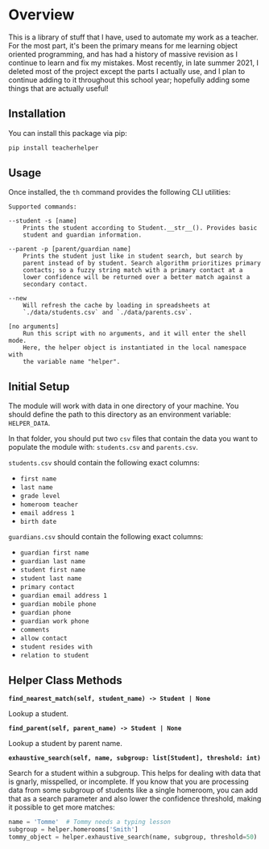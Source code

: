 # Overview

This is a library of stuff that I have, used to automate
my work as a teacher. For the most part, it's been the primary means for me
learning object oriented programming, and has had a history of massive revision
as I continue to learn and fix my mistakes. Most recently, in late summer
2021, I deleted most of the project except the parts I actually use, and I
plan to continue adding to it throughout this school year; hopefully adding
some things that are actually useful!

## Installation

You can install this package via pip:

```bash
pip install teacherhelper
```

## Usage

Once installed, the `th` command provides the following CLI utilities:

    Supported commands:

    --student -s [name]
        Prints the student according to Student.__str__(). Provides basic
        student and guardian information.

    --parent -p [parent/guardian name]
        Prints the student just like in student search, but search by
        parent instead of by student. Search algorithm prioritizes primary
        contacts; so a fuzzy string match with a primary contact at a
        lower confidence will be returned over a better match against a
        secondary contact.

    --new
        Will refresh the cache by loading in spreadsheets at
        `./data/students.csv` and `./data/parents.csv`.

    [no arguments]
        Run this script with no arguments, and it will enter the shell mode.
        Here, the helper object is instantiated in the local namespace with
        the variable name "helper".

## Initial Setup

The module will work with data in one directory of your machine. You should
define the path to this directory as an environment variable: `HELPER_DATA`.

In that folder, you should put two `csv` files that contain the data you want
to populate the module with: `students.csv` and `parents.csv`.

`students.csv` should contain the following exact columns:

- `first name`
- `last name`
- `grade level`
- `homeroom teacher`
- `email address 1`
- `birth date`

`guardians.csv` should contain the following exact columns:

- `guardian first name`
- `guardian last name`
- `student first name`
- `student last name`
- `primary contact`
- `guardian email address 1`
- `guardian mobile phone`
- `guardian phone`
- `guardian work phone`
- `comments`
- `allow contact`
- `student resides with`
- `relation to student`

## Helper Class Methods

**`find_nearest_match(self, student_name) -> Student | None`**

Lookup a student.

**`find_parent(self, parent_name) -> Student | None`**

Lookup a student by parent name.

**`exhaustive_search(self, name, subgroup: list[Student], threshold: int)`**

Search for a student within a subgroup. This helps for dealing with data that
is gnarly, misspelled, or incomplete. If you know that you are processing
data from some subgroup of students like a single homeroom, you can add
that as a search parameter and also lower the confidence threshold, making
it possible to get more matches:

```python
name = 'Tomme'  # Tommy needs a typing lesson
subgroup = helper.homerooms['Smith']
tommy_object = helper.exhaustive_search(name, subgroup, threshold=50)
```
